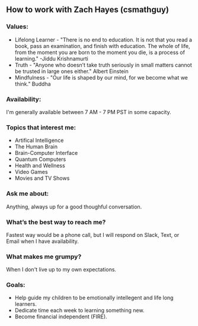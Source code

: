 ## How to work with Zach Hayes (csmathguy)
 
### Values:
 * Lifelong Learner - "There is no end to education. It is not that you read a book, pass an examination, and finish with education. The whole of life, from the moment you are born to the moment you die, is a process of learning." -Jiddu Krishnamurti
 * Truth - "Anyone who doesn’t take truth seriously in small matters cannot be trusted in large ones either." Albert Einstein
 * Mindfulness - "Our life is shaped by our mind, for we become what we think." Buddha

### Availability:
I'm generally available between 7 AM - 7 PM PST in some capacity.
 
### Topics that interest me:
 * Artifical Intelligence 
 * The Human Brain
 * Brain-Computer Interface
 * Quantum Computers
 * Health and Wellness
 * Video Games
 * Movies and TV Shows

### Ask me about:
Anything, always up for a good thoughful conversation.
 
### What’s the best way to reach me?
Fastest way would be a phone call, but I will respond on Slack, Text, or Email when I have availability.
 
### What makes me grumpy?
When I don't live up to my own expectations.
 
### Goals:
* Help guide my children to be emotionally intellegent and life long learners.
* Dedicate time each week to learning something new.
* Become financial independent (FIRE).
